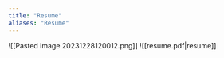 ```yaml
---
title: "Resume"
aliases: "Resume"
---
```


![[Pasted image 20231228120012.png]]
![[resume.pdf|resume]]
